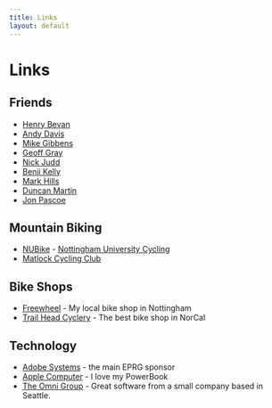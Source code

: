```yaml
---
title: Links
layout: default
---
```


Links
=====

Friends
-------

* [Henry Bevan](http://www.henrybevan.co.uk)
* [Andy Davis](http://www.andy-davis.co.uk)
* [Mike Gibbens](http://www.michaelgibbens.co.uk)
* [Geoff Gray](http://www.geoffgray.co.uk)
* [Nick Judd](http://www.nickjudd.co.uk)
* [Benji Kelly](http://www.ijneb.com)
* [Mark Hills](http://www.pogo.org.uk)
* [Duncan Martin](http://www.codebunny.org)
* [Jon Pascoe](http://www.jonpascoe.co.uk)


Mountain Biking
---------------
	
* [NUBike](http://www.nubike.com) - [Nottingham University Cycling](http://www.nubike.com)
* [Matlock Cycling Club](http://matlock.mybikeclub.co.uk)


Bike Shops
----------

* [Freewheel](http://www.freewheel.cc) - My local bike shop in Nottingham
* [Trail Head Cyclery](http://www.trailheadcyclery.com) - The best bike shop in NorCal

Technology
----------

* [Adobe Systems](http://www.adobe.com) - the main EPRG sponsor
* [Apple Computer](http://www.apple.com) - I love my PowerBook
* [The Omni Group](http://www.omnigroup.com) - Great software from a small company based in Seattle.


